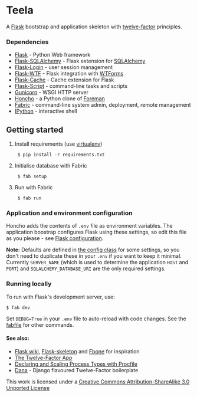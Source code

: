 # Teela

A [Flask](http://flask.pocoo.org/) bootstrap and application skeleton with [twelve-factor](http://www.12factor.net/) principles.

### Dependencies

- [Flask](http://flask.pocoo.org/) - Python Web framework
- [Flask-SQLAlchemy](http://pythonhosted.org/Flask-SQLAlchemy) - Flask extension for [SQLAlchemy](http://www.sqlalchemy.org/)
- [Flask-Login](https://github.com/maxcountryman/flask-login) - user session management
- [Flask-WTF](https://flask-wtf.readthedocs.org/) - Flask integration with [WTForms](http://wtforms.readthedocs.org/)
- [Flask-Cache](http://pythonhosted.org/Flask-Cache/) - Cache extension for Flask
- [Flask-Script](http://flask-script.readthedocs.org/) - command-line tasks and scripts
- [Gunicorn](http://gunicorn.org/) - WSGI HTTP server
- [Honcho](https://github.com/nickstenning/honcho) - a Python clone of [Foreman](http://ddollar.github.com/foreman/)
- [Fabric](http://fabfile.org/) - command-line system admin, deployment, remote management
- [IPython](http://ipython.org/) - interactive shell

## Getting started

1. Install requirements (use [virtualenv](https://pypi.python.org/pypi/virtualenv))

        $ pip install -r requirements.txt

2. Initialise database with Fabric

        $ fab setup

3. Run with Fabric

        $ fab run

### Application and environment configuration

Honcho adds the contents of `.env` file as environment variables. The application boostrap configures Flask using these settings, so edit this file as you please - see [Flask configuration](http://flask.pocoo.org/docs/config/).

**Note:** Defaults are defined in [the config class](teela/config.py) for some settings, so you don't need to duplicate these in your `.env` if you want to keep it minimal. Currently `SERVER_NAME` (which is used to determine the application `HOST` and `PORT`) and `SQLALCHEMY_DATABASE_URI` are the only required settings.

### Running locally

To run with Flask's development server, use:

    $ fab dev

Set `DEBUG=True` in your `.env` file to auto-reload with code changes. See the [fabfile](fabfile.py) for other commands.

#### See also:

- [Flask wiki](https://github.com/mitsuhiko/flask/wiki/Large-app-how-to), [Flask-skeleton](https://github.com/sean-/flask-skeleton) and [Fbone](https://github.com/imwilsonxu/fbone) for inspiration
- [The Twelve-Factor App](http://www.12factor.net/)
- [Declaring and Scaling Process Types with Procfile](https://devcenter.heroku.com/articles/procfile)
- [Dana](https://github.com/marchibbins/dana) - Django flavoured Twelve-Factor boilerplate

This work is licensed under a [Creative Commons Attribution-ShareAlike 3.0 Unported License](http://creativecommons.org/licenses/by-sa/3.0)